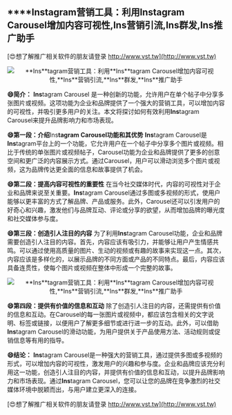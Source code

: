 ## ****Ins**tagram营销工具：利用**Ins**tagram Carousel增加内容可视性,**Ins**营销引流,**Ins**群发,**Ins**推广助手**

[😍想了解推广相关软件的朋友请登录 http://www.vst.tw](http://www.vst.tw)

 <center><img src="https://vst.tw/MP4/tuiguang/png/3.png" alt="**Ins**tagram营销工具：利用**Ins**tagram Carousel增加内容可视性,**Ins**营销引流,**Ins**群发,**Ins**推广助手"></center>

**😄简介：**
**Ins**tagram Carousel 是一种创新的功能，允许用户在单个帖子中分享多张图片或视频。这项功能为企业和品牌提供了一个强大的营销工具，可以增加内容的可视性，并吸引更多用户的关注。本文将探讨如何有效利用**Ins**tagram Carousel来提升品牌影响力和市场表现。

**😄第一段：介绍**Ins**tagram Carousel功能和其优势**
**Ins**tagram Carousel是**Ins**tagram平台上的一个功能，它允许用户在一个帖子中分享多个图片或视频。相比于传统的单张图片或视频帖子，Carousel功能为企业和品牌提供了更多的创意空间和更广泛的内容展示方式。通过Carousel，用户可以滑动浏览多个图片或视频，这为品牌传达更全面的信息和故事提供了机会。

**😄第二段：提高内容可视性的重要性**
在当今社交媒体时代，内容的可视性对于企业和品牌来说至关重要。**Ins**tagram Carousel通过多图或多视频的形式，使用户能够以更丰富的方式了解品牌、产品或服务。此外，Carousel还可以引发用户的好奇心和兴趣，激发他们与品牌互动、评论或分享的欲望，从而增加品牌的曝光度和社交媒体参与度。

**😄第三段：创造引人注目的内容**
为了利用**Ins**tagram Carousel功能，企业和品牌需要创造引人注目的内容。首先，内容应该有吸引力，并能够让用户产生情感共鸣。可以通过使用高质量的图片、生动的视频或有趣的故事来实现这一点。其次，内容应该是多样化的，以展示品牌的不同方面或产品的不同特点。最后，内容应该具备连贯性，使每个图片或视频在整体中形成一个完整的故事。

 <center><img src="https://vst.tw/MP4/tuiguang/png/3.png" alt="**Ins**tagram营销工具：利用**Ins**tagram Carousel增加内容可视性,**Ins**营销引流,**Ins**群发,**Ins**推广助手"></center>

**😄第四段：提供有价值的信息和互动**
除了创造引人注目的内容，还需提供有价值的信息和互动。在Carousel的每一张图片或视频中，都应该包含相关的文字说明、标签或链接，以便用户了解更多细节或进行进一步的互动。此外，可以借助**Ins**tagram Carousel的滑动功能，为用户提供关于产品使用方法、活动规则或促销信息等有用的指导。

**😄结论：**
**Ins**tagram Carousel是一种强大的营销工具，通过提供多图或多视频的形式，可以增加内容的可视性，激发用户的兴趣和参与度。企业和品牌应该充分利用这一功能，创造引人注目的内容，并提供有价值的信息和互动，以提升品牌影响力和市场表现。通过**Ins**tagram Carousel，您可以让您的品牌在竞争激烈的社交媒体环境中脱颖而出，与用户建立更深入的连接。

[😍想了解推广相关软件的朋友请登录 http://www.vst.tw](http://www.vst.tw)



